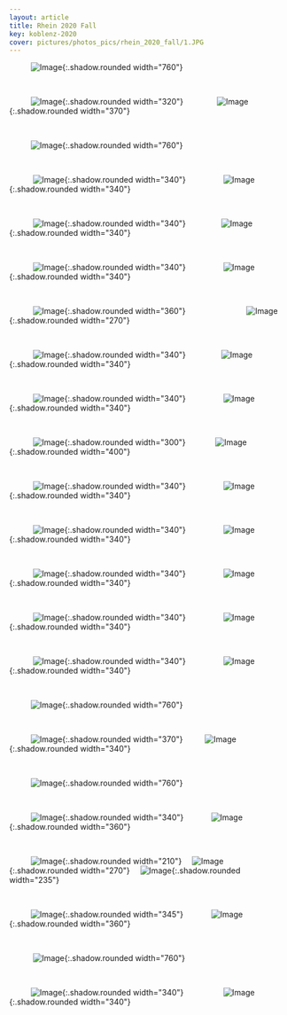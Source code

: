 ```yaml
---
layout: article
title: Rhein 2020 Fall
key: koblenz-2020
cover: pictures/photos_pics/rhein_2020_fall/1.JPG
---
```



<!--more-->

&emsp;&emsp;&ensp;&nbsp;![Image](https://github.com/Yuleii/Yuleii.github.io/raw/master/pictures/photos_pics/rhein_2020_fall/1.JPG){:.shadow.rounded width="760"}

&nbsp;

&emsp;&emsp;&ensp;
![Image](https://github.com/Yuleii/Yuleii.github.io/raw/master/pictures/photos_pics/rhein_2020_fall/6.JPG){:.shadow.rounded width="320"}
&emsp;&emsp;&emsp;&ensp;&nbsp;
![Image](https://github.com/Yuleii/Yuleii.github.io/raw/master/pictures/photos_pics/rhein_2020_fall/7.JPG){:.shadow.rounded width="370"}

&nbsp;

&emsp;&emsp;&ensp;&nbsp;![Image](https://github.com/Yuleii/Yuleii.github.io/raw/master/pictures/photos_pics/rhein_2020_fall/2.JPG){:.shadow.rounded width="760"}

&nbsp;

&emsp;&emsp;&ensp;&nbsp;
![Image](https://github.com/Yuleii/Yuleii.github.io/raw/master/pictures/photos_pics/rhein_2020_fall/4.jpg){:.shadow.rounded width="340"}
&emsp;&emsp;&emsp;&emsp;&nbsp;
![Image](https://github.com/Yuleii/Yuleii.github.io/raw/master/pictures/photos_pics/rhein_2020_fall/5.jpg){:.shadow.rounded width="340"}

&nbsp;

&emsp;&emsp;&ensp;&nbsp;
![Image](https://github.com/Yuleii/Yuleii.github.io/raw/master/pictures/photos_pics/rhein_2020_fall/3.JPG){:.shadow.rounded width="340"}
&emsp;&emsp;&emsp;&emsp;
![Image](https://github.com/Yuleii/Yuleii.github.io/raw/master/pictures/photos_pics/rhein_2020_fall/42.JPG){:.shadow.rounded width="340"}

&nbsp;

&emsp;&emsp;&ensp;&nbsp;
![Image](https://github.com/Yuleii/Yuleii.github.io/raw/master/pictures/photos_pics/rhein_2020_fall/13.JPG){:.shadow.rounded width="340"}
&emsp;&emsp;&emsp;&emsp;&nbsp;
![Image](https://github.com/Yuleii/Yuleii.github.io/raw/master/pictures/photos_pics/rhein_2020_fall/12.JPG){:.shadow.rounded width="340"}

&nbsp;

&emsp;&emsp;&ensp;&nbsp;
![Image](https://github.com/Yuleii/Yuleii.github.io/raw/master/pictures/photos_pics/rhein_2020_fall/9.JPG){:.shadow.rounded width="360"}
&emsp;&emsp;&emsp;&emsp;&emsp;&emsp;&emsp;&nbsp;
![Image](https://github.com/Yuleii/Yuleii.github.io/raw/master/pictures/photos_pics/rhein_2020_fall/8.JPG){:.shadow.rounded width="270"}

&nbsp;

&emsp;&emsp;&ensp;&nbsp;
![Image](https://github.com/Yuleii/Yuleii.github.io/raw/master/pictures/photos_pics/rhein_2020_fall/18.JPG){:.shadow.rounded width="340"}
&emsp;&emsp;&emsp;&emsp;
![Image](https://github.com/Yuleii/Yuleii.github.io/raw/master/pictures/photos_pics/rhein_2020_fall/17.JPG){:.shadow.rounded width="340"}

&nbsp;

&emsp;&emsp;&ensp;&nbsp;
![Image](https://github.com/Yuleii/Yuleii.github.io/raw/master/pictures/photos_pics/rhein_2020_fall/38.JPG){:.shadow.rounded width="340"}
&emsp;&emsp;&emsp;&emsp;&nbsp;
![Image](https://github.com/Yuleii/Yuleii.github.io/raw/master/pictures/photos_pics/rhein_2020_fall/11.JPG){:.shadow.rounded width="340"}

&nbsp;

&emsp;&emsp;&ensp;&nbsp;
![Image](https://github.com/Yuleii/Yuleii.github.io/raw/master/pictures/photos_pics/rhein_2020_fall/44.JPG){:.shadow.rounded width="300"}
&emsp;&emsp;&emsp;&nbsp;
![Image](https://github.com/Yuleii/Yuleii.github.io/raw/master/pictures/photos_pics/rhein_2020_fall/14.JPG){:.shadow.rounded width="400"}

&nbsp;

&emsp;&emsp;&ensp;&nbsp;
![Image](https://github.com/Yuleii/Yuleii.github.io/raw/master/pictures/photos_pics/rhein_2020_fall/16.JPG){:.shadow.rounded width="340"}
&emsp;&emsp;&emsp;&emsp;&nbsp;
![Image](https://github.com/Yuleii/Yuleii.github.io/raw/master/pictures/photos_pics/rhein_2020_fall/15.JPG){:.shadow.rounded width="340"}

&nbsp;

&emsp;&emsp;&ensp;&nbsp;
![Image](https://github.com/Yuleii/Yuleii.github.io/raw/master/pictures/photos_pics/rhein_2020_fall/19.JPG){:.shadow.rounded width="340"}
&emsp;&emsp;&emsp;&emsp;&nbsp;
![Image](https://github.com/Yuleii/Yuleii.github.io/raw/master/pictures/photos_pics/rhein_2020_fall/20.JPG){:.shadow.rounded width="340"}

&nbsp;

&emsp;&emsp;&ensp;&nbsp;
![Image](https://github.com/Yuleii/Yuleii.github.io/raw/master/pictures/photos_pics/rhein_2020_fall/21.JPG){:.shadow.rounded width="340"}
&emsp;&emsp;&emsp;&emsp;&nbsp;
![Image](https://github.com/Yuleii/Yuleii.github.io/raw/master/pictures/photos_pics/rhein_2020_fall/22.JPG){:.shadow.rounded width="340"}

&nbsp;

&emsp;&emsp;&ensp;&nbsp;
![Image](https://github.com/Yuleii/Yuleii.github.io/raw/master/pictures/photos_pics/rhein_2020_fall/27.JPG){:.shadow.rounded width="340"}
&emsp;&emsp;&emsp;&emsp;&nbsp;
![Image](https://github.com/Yuleii/Yuleii.github.io/raw/master/pictures/photos_pics/rhein_2020_fall/23.JPG){:.shadow.rounded width="340"}

&nbsp;

&emsp;&emsp;&ensp;&nbsp;
![Image](https://github.com/Yuleii/Yuleii.github.io/raw/master/pictures/photos_pics/rhein_2020_fall/26.JPG){:.shadow.rounded width="340"}
&emsp;&emsp;&emsp;&emsp;&nbsp;
![Image](https://github.com/Yuleii/Yuleii.github.io/raw/master/pictures/photos_pics/rhein_2020_fall/24.JPG){:.shadow.rounded width="340"}

&nbsp;

&emsp;&emsp;&ensp;&nbsp;![Image](https://github.com/Yuleii/Yuleii.github.io/raw/master/pictures/photos_pics/rhein_2020_fall/28.JPG){:.shadow.rounded width="760"}

&nbsp;

&emsp;&emsp;&ensp;
![Image](https://github.com/Yuleii/Yuleii.github.io/raw/master/pictures/photos_pics/rhein_2020_fall/30.JPG){:.shadow.rounded width="370"}
&emsp;&emsp;&nbsp;
![Image](https://github.com/Yuleii/Yuleii.github.io/raw/master/pictures/photos_pics/rhein_2020_fall/35.JPG){:.shadow.rounded width="340"}

&nbsp;

&emsp;&emsp;&ensp;&nbsp;![Image](https://github.com/Yuleii/Yuleii.github.io/raw/master/pictures/photos_pics/rhein_2020_fall/32.JPG){:.shadow.rounded width="760"}

&nbsp;

&emsp;&emsp;&ensp;
![Image](https://github.com/Yuleii/Yuleii.github.io/raw/master/pictures/photos_pics/rhein_2020_fall/36.JPG){:.shadow.rounded width="340"}
&emsp;&emsp;&emsp;
![Image](https://github.com/Yuleii/Yuleii.github.io/raw/master/pictures/photos_pics/rhein_2020_fall/31.JPG){:.shadow.rounded width="360"}

&nbsp;

&emsp;&emsp;&ensp;
![Image](https://github.com/Yuleii/Yuleii.github.io/raw/master/pictures/photos_pics/rhein_2020_fall/37.JPG){:.shadow.rounded width="210"}
&ensp;&nbsp;
![Image](https://github.com/Yuleii/Yuleii.github.io/raw/master/pictures/photos_pics/rhein_2020_fall/34.JPG){:.shadow.rounded width="270"}
&ensp;&nbsp;
![Image](https://github.com/Yuleii/Yuleii.github.io/raw/master/pictures/photos_pics/rhein_2020_fall/33.JPG){:.shadow.rounded width="235"}

&nbsp;

&emsp;&emsp;&ensp;
![Image](https://github.com/Yuleii/Yuleii.github.io/raw/master/pictures/photos_pics/rhein_2020_fall/40.JPG){:.shadow.rounded width="345"}
&emsp;&emsp;&ensp;&nbsp;&nbsp;
![Image](https://github.com/Yuleii/Yuleii.github.io/raw/master/pictures/photos_pics/rhein_2020_fall/39.JPG){:.shadow.rounded width="360"}

&nbsp;

&emsp;&emsp;&ensp;&nbsp;
![Image](https://github.com/Yuleii/Yuleii.github.io/raw/master/pictures/photos_pics/rhein_2020_fall/41.JPG){:.shadow.rounded width="760"}

&nbsp;

&emsp;&emsp;&ensp;
![Image](https://github.com/Yuleii/Yuleii.github.io/raw/master/pictures/photos_pics/rhein_2020_fall/43.JPG){:.shadow.rounded width="340"}
&emsp;&emsp;&emsp;&emsp;&nbsp;&nbsp;
![Image](https://github.com/Yuleii/Yuleii.github.io/raw/master/pictures/photos_pics/rhein_2020_fall/10.JPG){:.shadow.rounded width="340"}